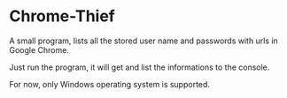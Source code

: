 # Chrome-Thief
A small program, lists all the stored user name and passwords with urls in Google Chrome.

Just run the program, it will get and list the informations to the console.

For now, only Windows operating system is supported.
